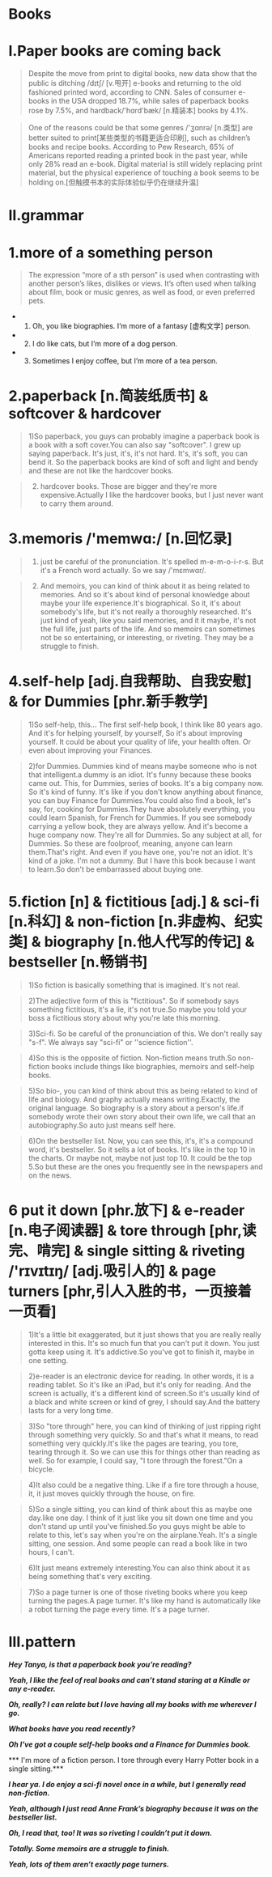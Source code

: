 # Books
# I.Paper books are coming back
> Despite the move from print to digital books, new data show that the public is ditching /dɪtʃ/ [v.甩开] e-books and returning to the old fashioned printed word, according to CNN. Sales of consumer e-books in the USA dropped 18.7%, while sales of paperback books rose by 7.5%, and hardback/'hɑrd'bæk/ [n.精装本] books by 4.1%.

> One of the reasons could be that some genres /'ʒɑnrə/ [n.类型] are better suited to print[某些类型的书籍更适合印刷], such as children’s books and recipe books. According to Pew Research, 65% of Americans reported reading a printed book in the past year, while only 28% read an e-book. Digital material is still widely replacing print material, but the physical experience of touching a book seems to be holding on.[但触摸书本的实际体验似乎仍在继续升温]

# II.grammar
# 1.more of a something person
> The expression “more of a sth person” is used when contrasting with another person’s likes, dislikes or views. It’s often used when talking about film, book or music genres, as well as food, or even preferred pets.

- 1. Oh, you like biographies. I’m more of a fantasy [虚构文学] person. 

- 2. I do like cats, but I’m more of a dog person. 

- 3. Sometimes I enjoy coffee, but I’m more of a tea person.

# 2.paperback [n.简装纸质书] & softcover & hardcover 
> 1)So paperback, you guys can probably imagine a paperback book is a book with a soft cover.You can also say "softcover". I grew up saying paperback. It's just, it's, it's not hard. It's, it's soft, you can bend it. So the paperback books are kind of soft and light and bendy and these are not like the hardcover books.

> 2) hardcover books. Those are bigger and they're more expensive.Actually I like the hardcover books, but I just never want to carry them around.

# 3.memoris /'memwɑ:/ [n.回忆录]
> 1) just be careful of the pronunciation. It's spelled m-e-m-o-i-r-s. But it's a French word actually. So we say /'mɛmwɑr/.

> 2) And memoirs, you can kind of think about it as being related to memories. And so it's about kind of personal knowledge about maybe your life experience.It's biographical. So it, it's about somebody's life, but it's not really a thoroughly researched. It's just kind of yeah, like you said memories, and it it maybe, it's not the full life, just parts of the life. And so memoirs can sometimes not be so entertaining, or interesting, or riveting. They may be a struggle to finish.

# 4.self-help [adj.自我帮助、自我安慰] & for Dummies [phr.新手教学]
> 1)So self-help, this... The first self-help book, I think like 80 years ago. And it's for helping yourself, by yourself, So it's about improving yourself. It could be about your quality of life, your health often. Or even about improving your Finances.

> 2)for Dummies. Dummies kind of means maybe someone who is not that intelligent.a dummy is an idiot. It's funny because these books came out. This, for Dummies, series of books. It's a big company now. So it's kind of funny. It's like if you don't know anything about finance, you can buy Finance for Dummies.You could also find a book, let's say, for, cooking for Dummies.They have absolutely everything, you could learn Spanish, for French for Dummies. If you see somebody carrying a yellow book, they are always yellow. And it's become a huge company now. They're all for Dummies. So any subject at all, for Dummies. So these are foolproof, meaning, anyone can learn them.That's right. And even if you have one, you're not an idiot. It's kind of a joke. I'm not a dummy. But I have this book because I want to learn.So don't be embarrassed about buying one.

# 5.fiction [n] & fictitious [adj.] & sci-fi [n.科幻] & non-fiction [n.非虚构、纪实类] & biography [n.他人代写的传记] & bestseller [n.畅销书]
> 1)So fiction is basically something that is imagined. It's not real.

> 2)The adjective form of this is "fictitious". So if somebody says something fictitious, it's a lie, it's not true.So maybe you told your boss a fictitious story about why you're late this morning.

> 3)Sci-fi. So be careful of the pronunciation of this. We don't really say "s-f". We always say "sci-fi" or ''science fiction''.

> 4)So this is the opposite of fiction. Non-fiction means truth.So non-fiction books include things like biographies, memoirs and self-help books.

> 5)So bio-, you can kind of think about this as being related to kind of life and biology. And graphy actually means writing.Exactly, the original language. So biography is a story about a person's life.if somebody wrote their own story about their own life, we call that an autobiography.So auto just means self here.

> 6)On the bestseller list. Now, you can see this, it's, it's a compound word, it's bestseller. So it sells a lot of books. It's like in the top 10 in the charts. Or maybe not, maybe not just top 10. It could be the top 5.So but these are the ones you frequently see in the newspapers and on the news.

# 6 put it down [phr.放下] & e-reader [n.电子阅读器] & tore through [phr,读完、啃完] & single sitting & riveting  /'rɪvɪtɪŋ/  [adj.吸引人的] & page turners [phr,引人入胜的书，一页接着一页看]
> 1)It's a little bit exaggerated, but it just shows that you are really really interested in this. It's so much fun that you can't put it down. You just gotta keep using it. It's addictive.So you've got to finish it, maybe in one setting.

> 2)e-reader is an electronic device for reading. In other words, it is a reading tablet. So it's like an iPad, but it's only for reading. And the screen is actually, it's a different kind of screen.So it's usually kind of a black and white screen or kind of grey, I should say.And the battery lasts for a very long time.

> 3)So "tore through" here, you can kind of thinking of just ripping right through something very quickly. So and that's what it means, to read something very quickly.It's like the pages are tearing, you tore, tearing through it. So we can use this for things other than reading as well. So for example, I could say, "I tore through the forest."On a bicycle.

> 4)It also could be a negative thing. Like if a fire tore through a house, it, it just moves quickly through the house, on fire.

> 5)So a single sitting, you can kind of think about this as maybe one day.like one day. I think of it just like you sit down one time and you don't stand up until you've finished.So you guys might be able to relate to this, let's say when you're on the airplane.Yeah. It's a single sitting, one session. And some people can read a book like in two hours, I can't.

> 6)It just means extremely interesting.You can also think about it as being something that's very exciting.

> 7)So a page turner is one of those riveting books where you keep turning the pages.A page turner. It's like my hand is automatically like a robot turning the page every time. It's a page turner.

# III.pattern
***Hey Tanya, is that a paperback book you’re reading?***

***Yeah, I like the feel of real books and can’t stand staring at a Kindle or any e-reader.***

***Oh, really? I can relate but I love having all my books with me wherever I go.***

***What books have you read recently?***

***Oh I've got a couple self-help books and a Finance for Dummies book.***

*** I'm more of a fiction person. I tore through every Harry Potter book in a single sitting.***

***I hear ya. I do enjoy a sci-fi novel once in a while, but I generally read non-fiction.***

***Yeah, although I just read Anne Frank’s biography because it was on the bestseller list.***

***Oh, I read that, too! It was so riveting I couldn’t put it down.***

***Totally. Some memoirs are a struggle to finish.***

***Yeah, lots of them aren’t exactly page turners.***










